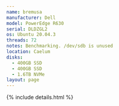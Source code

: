 ```yaml
---
name: bremusa
manufacturer: Dell
model: PowerEdge R630
serial: DLDZGL2
os: Ubuntu 20.04.3
threads: 72
notes: Benchmarking. /dev/sdb is unused
location: Caelum
disks:
  - 400GB SSD
  - 400GB SSD
  - 1.6TB NVMe
layout: page
---
```

{% include details.html %} 

